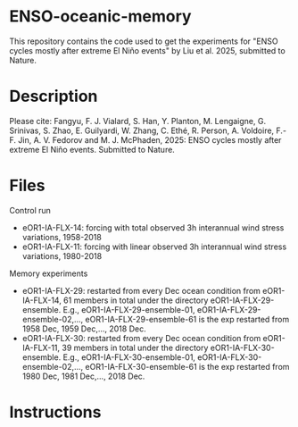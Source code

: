 # ENSO-oceanic-memory
This repository contains the code used to get the experiments for "ENSO cycles mostly after extreme El Niño events" by Liu et al. 2025, submitted to Nature.

# Description

Please cite: Fangyu, F. J. Vialard, S. Han, Y. Planton, M. Lengaigne, G. Srinivas, S. Zhao, E. Guilyardi, W. Zhang, C. Ethé, R. Person, A. Voldoire, F.-F. Jin, A. V. Fedorov and M. J. McPhaden, 2025: ENSO cycles mostly after extreme El Niño events. Submitted to Nature.

# Files
Control run
* eOR1-IA-FLX-14: forcing with total observed 3h interannual wind stress variations, 1958-2018
* eOR1-IA-FLX-11: forcing with linear observed 3h interannual wind stress variations, 1980-2018

Memory experiments 
* eOR1-IA-FLX-29: restarted from every Dec ocean condition from eOR1-IA-FLX-14, 61 members in total under the directory eOR1-IA-FLX-29-ensemble. E.g., eOR1-IA-FLX-29-ensemble-01, eOR1-IA-FLX-29-ensemble-02,..., eOR1-IA-FLX-29-ensemble-61 is the exp restarted from 1958 Dec, 1959 Dec,..., 2018 Dec.
* eOR1-IA-FLX-30: restarted from every Dec ocean condition from eOR1-IA-FLX-11, 39 members in total under the directory eOR1-IA-FLX-30-ensemble. E.g., eOR1-IA-FLX-30-ensemble-01, eOR1-IA-FLX-30-ensemble-02,..., eOR1-IA-FLX-30-ensemble-61 is the exp restarted from 1980 Dec, 1981 Dec,..., 2018 Dec.



# Instructions
